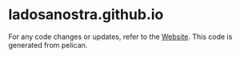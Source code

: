 ladosanostra.github.io
======================

For any code changes or updates, refer to the [Website](https://github.com/LaDoSaNostra/website).  This code is generated from pelican.
